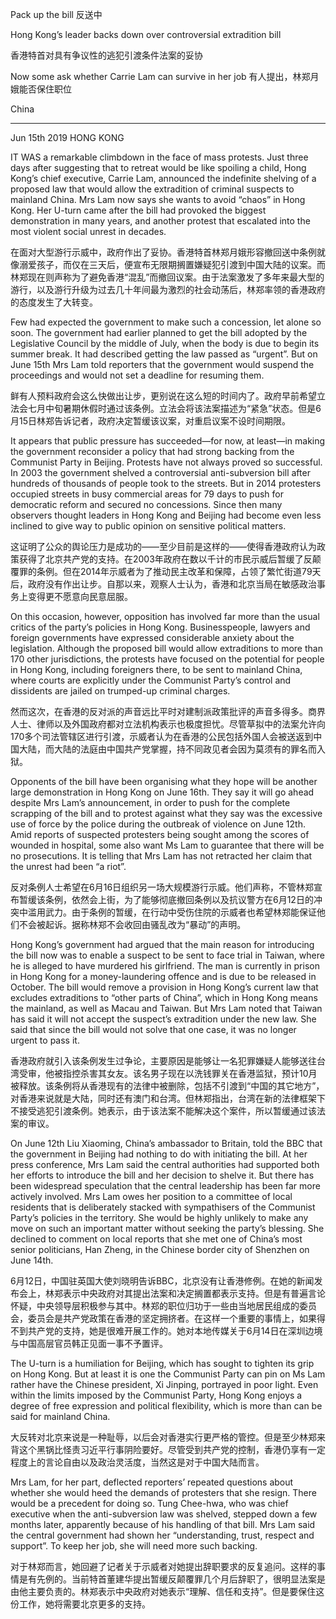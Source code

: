 Pack up the bill
反送中

Hong Kong’s leader backs down over controversial extradition bill

香港特首对具有争议性的逃犯引渡条件法案的妥协

Now some ask whether Carrie Lam can survive in her job
有人提出，林郑月娥能否保住职位

China

________________________________________
Jun 15th 2019
HONG KONG

IT WAS a remarkable climbdown in the face of mass protests. Just three days after suggesting that to retreat would be like spoiling a child, Hong Kong’s chief executive, Carrie Lam, announced the indefinite shelving of a proposed law that would allow the extradition of criminal suspects to mainland China. Mrs Lam now says she wants to avoid “chaos” in Hong Kong. Her U-turn came after the bill had provoked the biggest demonstration in many years, and another protest that escalated into the most violent social unrest in decades.

在面对大型游行示威中，政府作出了妥协。香港特首林郑月娥形容撤回送中条例就像溺爱孩子，而仅在三天后，便宣布无限期搁置嫌疑犯引渡到中国大陆的议案。而林郑现在则声称为了避免香港“混乱”而撤回议案。由于法案激发了多年来最大型的游行，以及游行升级为过去几十年间最为激烈的社会动荡后，林郑率领的香港政府的态度发生了大转变。

Few had expected the government to make such a concession, let alone so soon. The government had earlier planned to get the bill adopted by the Legislative Council by the middle of July, when the body is due to begin its summer break. It had described getting the law passed as “urgent”. But on June 15th Mrs Lam told reporters that the government would suspend the proceedings and would not set a deadline for resuming them.

鲜有人预料政府会这么快做出让步，更别说在这么短的时间内了。政府早前希望立法会七月中旬暑期休假时通过该条例。立法会将该法案描述为“紧急”状态。但是6月15日林郑告诉记者，政府决定暂缓该议案，对重启议案不设时间期限。

It appears that public pressure has succeeded—for now, at least—in making the government reconsider a policy that had strong backing from the Communist Party in Beijing. Protests have not always proved so successful. In 2003 the government shelved a controversial anti-subversion bill after hundreds of thousands of people took to the streets. But in 2014 protesters occupied streets in busy commercial areas for 79 days to push for democratic reform and secured no concessions. Since then many observers thought leaders in Hong Kong and Beijing had become even less inclined to give way to public opinion on sensitive political matters.

这证明了公众的舆论压力是成功的——至少目前是这样的——使得香港政府认为政策获得了北京共产党的支持。在2003年政府在数以千计的市民示威后暂缓了反颠覆罪的条例。但在2014年示威者为了推动民主改革和保障，占领了繁忙街道79天后，政府没有作出让步。自那以来，观察人士认为，香港和北京当局在敏感政治事务上变得更不愿意向民意屈服。

On this occasion, however, opposition has involved far more than the usual critics of the party’s policies in Hong Kong. Businesspeople, lawyers and foreign governments have expressed considerable anxiety about the legislation. Although the proposed bill would allow extraditions to more than 170 other jurisdictions, the protests have focused on the potential for people in Hong Kong, including foreigners there, to be sent to mainland China, where courts are explicitly under the Communist Party’s control and dissidents are jailed on trumped-up criminal charges.

然而这次，在香港的反对派的声音远比平时对建制派政策批评的声音多得多。商界人士、律师以及外国政府都对立法机构表示也极度担忧。尽管草拟中的法案允许向170多个司法管辖区进行引渡，示威者认为在香港的公民包括外国人会被送返到中国大陆，而大陆的法庭由中国共产党掌握，持不同政见者会因为莫须有的罪名而入狱。

Opponents of the bill have been organising what they hope will be another large demonstration in Hong Kong on June 16th. They say it will go ahead despite Mrs Lam’s announcement, in order to push for the complete scrapping of the bill and to protest against what they say was the excessive use of force by the police during the outbreak of violence on June 12th. Amid reports of suspected protesters being sought among the scores of wounded in hospital, some also want Ms Lam to guarantee that there will be no prosecutions. It is telling that Mrs Lam has not retracted her claim that the unrest had been “a riot”.

反对条例人士希望在6月16日组织另一场大规模游行示威。他们声称，不管林郑宣布暂缓该条例，依然会上街，为了能够彻底撤回条例以及抗议警方在6月12日的冲突中滥用武力。由于条例的暂缓，在行动中受伤住院的示威者也希望林郑能保证他们不会被起诉。据称林郑不会收回由骚乱改为“暴动”的声明。


Hong Kong’s government had argued that the main reason for introducing the bill now was to enable a suspect to be sent to face trial in Taiwan, where he is alleged to have murdered his girlfriend. The man is currently in prison in Hong Kong for a money-laundering offence and is due to be released in October. The bill would remove a provision in Hong Kong’s current law that excludes extraditions to “other parts of China”, which in Hong Kong means the mainland, as well as Macau and Taiwan. But Mrs Lam noted that Taiwan has said it will not accept the suspect’s extradition under the new law. She said that since the bill would not solve that one case, it was no longer urgent to pass it.

香港政府就引入该条例发生过争论，主要原因是能够让一名犯罪嫌疑人能够送往台湾受审，他被指控杀害其女友。该名男子现在以洗钱罪关在香港监狱，预计10月被释放。该条例将从香港现有的法律中被删除，包括不引渡到“中国的其它地方”，对香港来说就是大陆，同时还有澳门和台湾。但林郑指出，台湾在新的法律框架下不接受逃犯引渡条例。她表示，由于该法案不能解决这个案件，所以暂缓通过该法案的审议。

On June 12th Liu Xiaoming, China’s ambassador to Britain, told the BBC that the government in Beijing had nothing to do with initiating the bill. At her press conference, Mrs Lam said the central authorities had supported both her efforts to introduce the bill and her decision to shelve it. But there has been widespread speculation that the central leadership has been far more actively involved. Mrs Lam owes her position to a committee of local residents that is deliberately stacked with sympathisers of the Communist Party’s policies in the territory. She would be highly unlikely to make any move on such an important matter without seeking the party’s blessing. She declined to comment on local reports that she met one of China’s most senior politicians, Han Zheng, in the Chinese border city of Shenzhen on June 14th.

6月12日，中国驻英国大使刘晓明告诉BBC，北京没有让香港修例。在她的新闻发布会上，林郑表示中央政府对其提出法案和决定搁置都表示支持。但是有普遍言论怀疑，中央领导层积极参与其中。林郑的职位归功于一些由当地居民组成的委员会，委员会是共产党政策在香港的坚定拥挤者。在这样一个重要的事情上，如果得不到共产党的支持，她是很难开展工作的。她对本地传媒关于6月14日在深圳边境与中国高层官员韩正见面一事不予置评。

The U-turn is a humiliation for Beijing, which has sought to tighten its grip on Hong Kong. But at least it is one the Communist Party can pin on Ms Lam rather have the Chinese president, Xi Jinping, portrayed in poor light. Even within the limits imposed by the Communist Party, Hong Kong enjoys a degree of free expression and political flexibility, which is more than can be said for mainland China.

大反转对北京来说是一种耻辱，以后会对香港实行更严格的管控。但是至少林郑来背这个黑锅比怪责习近平行事阴险要好。尽管受到共产党的控制，香港仍享有一定程度上的言论自由以及政治灵活度，当然这是对于中国大陆而言。

Mrs Lam, for her part, deflected reporters’ repeated questions about whether she would heed the demands of protesters that she resign. There would be a precedent for doing so. Tung Chee-hwa, who was chief executive when the anti-subversion law was shelved, stepped down a few months later, apparently because of his handling of that bill. Mrs Lam said the central government had shown her “understanding, trust, respect and support”. To keep her job, she will need more such backing.

对于林郑而言，她回避了记者关于示威者对她提出辞职要求的反复追问。这样的事情是有先例的。当前特首董建华提出暂缓反颠覆罪几个月后辞职了，很明显法案是由他主要负责的。林郑表示中央政府对她表示“理解、信任和支持”。但是要保住这份工作，她将需要北京更多的支持。
